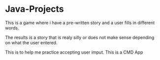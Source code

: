# Java-Projects

This is a game where i have a pre-written story and a user fills in different words.

The results is a story that is realy silly or does not make sense depending on what the 
user entered.

This is to help me practice accepting user imput. This is a CMD App